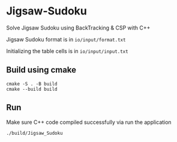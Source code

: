 # Jigsaw-Sudoku

Solve Jigsaw Sudoku using BackTracking &amp; CSP with C++

Jigsaw Sudoku format is in `io/input/format.txt`

Initializing the table cells is in `io/input/input.txt`

## Build using cmake
```
cmake -S . -B build
cmake --build build
```

## Run
Make sure C++ code compiled successfully via run the application
```
./build/Jigsaw_Sudoku
```
